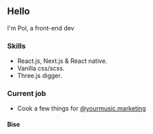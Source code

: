 <main>
	<h2>Hello</h2>
	<p>I'm Pol, a front-end dev</p>
	<h3>Skills</h3>
	<ul>
		<li>React.js, Next.js & React native.</li>
		<li>Vanilla css/scss.</li>
		<li>Three.js digger.</li>
	</ul>
	<h3>Current job</h3>
	<ul>
		<li>Cook a few things for 
			<a href="https://yourmusic.marketing/" target="_blank">@yourmusic.marketing</a>
		</li>
	</ul>
	<h4>Bise</h4>
</main>
